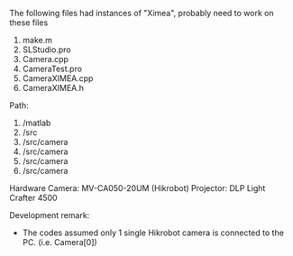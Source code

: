 The following files had instances of "Ximea", probably need to work on these files
1. make.m
2. SLStudio.pro
3. Camera.cpp
4. CameraTest.pro
5. CameraXIMEA.cpp
6. CameraXIMEA.h

Path:
1. /matlab
2. /src
3. /src/camera
4. /src/camera
5. /src/camera
6. /src/camera

Hardware
Camera:     MV-CA050-20UM   (Hikrobot)
Projector:  DLP Light Crafter 4500

Development remark:
- The codes assumed only 1 single Hikrobot camera is connected to the PC. (i.e. Camera[0])
